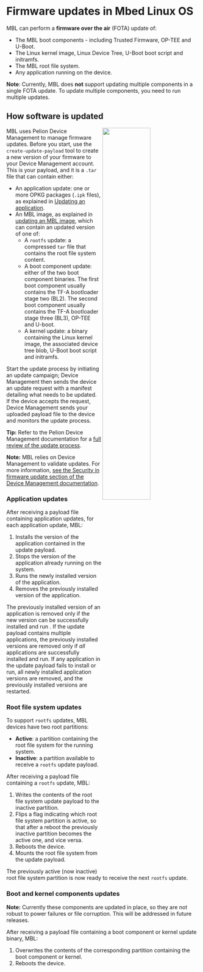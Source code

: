 <!-- assuming this happened?-->
# Firmware updates in Mbed Linux OS

MBL can perform a **firmware over the air** (FOTA) update of:
<!--we call the process "updating the image", so I'm wondering whether this list should be split into image (with three sub-areas) and app--><!--I think that would fit nicely with the rest of the docs.-->
* The MBL boot components - including Trusted Firmware, OP-TEE and U-Boot.
* The Linux kernel image, Linux Device Tree, U-Boot boot script and initramfs.
* The MBL root file system.
* Any application running on the device.
<!--Are there places we can link these? For example, I'm not sure "the MBL boot components" is immediately clear.-->

<span class="notes">**Note**: Currently, MBL does **not** support updating multiple components in a single FOTA update. To update multiple components, you need to run multiple updates.</span>

## How software is updated

<!-- Needs to be updated with new update components, separated into 2 like now, apps on one side, everything else on another -->

<img src="https://s3-us-west-2.amazonaws.com/mbed-linux-os-docs-images/update_process.png" width="50%" align="right" />

MBL uses Pelion Device Management to manage firmware updates. Before you start, use the `create-update-payload` tool to create a new version of your firmware to your Device Management account. This is your payload, and it is a `.tar` file that can contain either:
<!--Is the "either" clear enough that the list below is one or the other? Or should we add an "Or" between the top two bullets?-->

* An application update: one or more OPKG packages (`.ipk` files), as explained in [Updating an application](../update/updating_an_application.html).
* An MBL image, as explained in [updating an MBL image](../update/updating-an-mbl-image.html), which can contain an updated version of one of:
    * A `rootfs` update: a compressed `tar` file that contains the root file system content.
    * A boot component update: either of the two boot component binaries. The first boot component usually contains the TF-A bootloader stage two (BL2). The second boot component usually contains the TF-A bootloader stage three (BL3), OP-TEE and U-boot.
    * A kernel update: a binary containing the Linux kernel image, the associated device tree blob, U-Boot boot script and initramfs.
<!--this mostly repeats the opening paragraph; should find a way to merge--><!-- +1. I'll play with it.-->
<!--at what point did I upload my payload, and what tool did I use for that?-->
Start the update process by initiating an update campaign; Device Management then sends the device an update request with a manifest detailing what needs to be updated. If the device accepts the request, Device Management sends your uploaded payload file to the device and monitors the update process.

**Tip:** Refer to the Pelion Device Management documentation for a [full review of the update process](https://www.pelion.com/docs/device-management/current/updating-firmware/index.html).
<!--Does it make sense to have/drive anyone else crazy having a tip and a note right next to each other?-->

<span class="notes">**Note:** MBL relies on Device Management to validate updates. For more information, [see the Security in firmware update section of the Device Management documentation](https://www.pelion.com/docs/device-management/latest/updating-firmware/security.html).</span>

### Application updates

After receiving a payload file containing application updates, for each application update, MBL:

1. Installs the version of the application contained in the update payload.
1. Stops the version of the application already running on the system.
1. Runs the newly installed version of the application.
1. Removes the previously installed version of the application.

The previously installed version of an application is removed <!--By what, MBL in general?--> only if the new version can be successfully installed and run <!--By MBL? By you, the user?-->. <!--Also, could we move the previous sentence to No. 3? Or add a number between 3 and 4? Something like, "1. Checks the new version installs and runs successfully. 1. Removes the previously..."? What do you think about making the next sentences a note?--> If the update payload contains multiple applications, the previously installed versions are removed only if *all* applications are successfully installed and run. If any application in the update payload fails to install or run, all newly installed application versions are removed, and the previously installed versions are restarted.<!--Holy passive voice, Batman.-->

### Root file system updates

To support `rootfs` updates, MBL devices have two root partitions:

* **Active**: a partition containing the root file system for the running system.
* **Inactive**: a partition available to receive a `rootfs` update payload.

After receiving a payload file containing a `rootfs` update, MBL:

1. Writes the contents of the root file system update payload to the inactive partition.
1. Flips a flag indicating which root file system partition is active, so that after a reboot the previously inactive partition becomes the active one, and vice versa.<!--I don't like "vice versa," but I'm struggling to come up with something better right now.-->
1. Reboots the device.
1. Mounts the root file system from the update payload.

The previously active (now inactive) root file system partition is now ready to receive the next `rootfs` update.

### Boot and kernel components updates

<span class="notes">**Note:** Currently these components are updated in place, so they are not robust to power failures or file corruption. This will be addressed in future releases.</span>

After receiving a payload file containing a boot component or kernel update binary, MBL:

1. Overwrites the contents of the corresponding partition <!-- link to the partions docs--> containing the boot component or kernel.
1. Reboots the device.

